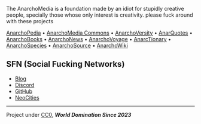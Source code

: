 The AnarchoMedia is a foundation made by an idiot for stupidly creative people, specially those whose only interest is creativity. please fuck around with these projects

[AnarchoPedia](https://anarchomedia.github.io/AnarchoPedia) • [AnarchoMedia Commons](https://anarchomedia.github.io/AnarchoMedia-Commons) • [AnarchoVersity](https://anarchomedia.github.io/AnarchoVersity) • [AnarQuotes](https://anarchomedia.github.io/AnarQuotes) • [AnarchoBooks](https://anarchomedia.github.io/AnarchoBooks) • [AnarchoNews](https://anarchomedia.github.io/AnarchoNews) • [AnarchoVoyage](https://anarchomedia.github.io/AnarchoVoyage) • [AnarcTionary](https://anarchomedia.github.io/AnarcTionary) • [AnarchoSpecies](https://anarchomedia.github.io/AnarchoSpecies) • [AnarchoSource](https://anarchomedia.github.io/AnarchoSource) • [AnarchoWiki](https://anarchomedia.github.io/AnarchoWiki)

## SFN (Social Fucking Networks)

- [Blog](https://anarchomedia.blogspot.com/)
- [Discord](https://discord.com/invite/xUr5Se99k7)
- [GitHub](https://github.com/AnarchoMedia)
- [NeoCities](https://gabethecat.neocities.org/anachomedia)

--- 
Project under [CC0](https://anarchomedia.github.io/LICENSE.txt), ***World Domination Since 2023***
